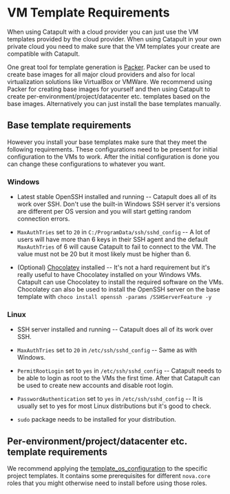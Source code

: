 # VM Template Requirements

When using Catapult with a cloud provider you can just use the VM templates provided by the cloud provider. When using Catapult in your own private cloud you need to make sure that the VM templates your create are compatible with Catapult.

One great tool for template generation is [Packer](https://www.packer.io/). Packer can be used to create base images for all major cloud providers and also for local virtualization solutions like VirtualBox or VMWare. We recommend using Packer for creating base images for yourself and then using Catapult to create per-environment/project/datacenter etc. templates based on the base images. Alternatively you can just install the base templates manually.

## Base template requirements

However you install your base templates make sure that they meet the following requirements. These configurations need to be present for initial configuration to the VMs to work. After the initial configuration is done you can change these configurations to whatever you want.

### Windows

- Latest stable OpenSSH installed and running -- Catapult does all of its work over SSH. Don't use the built-in Windows SSH server it's versions are different per OS version and you will start getting random connection errors.

- `MaxAuthTries` set to `20` in `C:/ProgramData/ssh/sshd_config` -- A lot of users will have more than 6 keys in their SSH agent and the default `MaxAuthTries` of 6 will cause Catapult to fail to connect to the VM. The value must not be 20 but it most likely must be higher than 6.

- (Optional) [Chocolatey](https://chocolatey.org/install) installed -- It's not a hard requirement but it's really useful to have Chocolatey installed on your Windows VMs. Catapult can use Chocolatey to install the required software on the VMs. Chocolatey can also be used to install the OpenSSH server on the base template with `choco install openssh -params /SSHServerFeature -y`

### Linux

- SSH server installed and running -- Catapult does all of its work over SSH.

- `MaxAuthTries` set to `20` in `/etc/ssh/sshd_config` -- Same as with Windows.

- `PermitRootLogin` set to `yes` in `/etc/ssh/sshd_config` -- Catapult needs to be able to login as root to the VMs the first time. After that Catapult can be used to create new accounts and disable root login.

- `PasswordAuthentication` set to `yes` in `/etc/ssh/sshd_config` -- It is usually set to yes for most Linux distributions but it's good to check.

- `sudo` package needs to be installed for your distribution.

## Per-environment/project/datacenter etc. template requirements

We recommend applying the [template_os_configuration](https://github.com/ClarifiedSecurity/nova.core/tree/main/nova/core/roles/template_os_configuration) to the specific project templates. It contains some prerequisites for different `nova.core` roles that you might otherwise need to install before using those roles.
